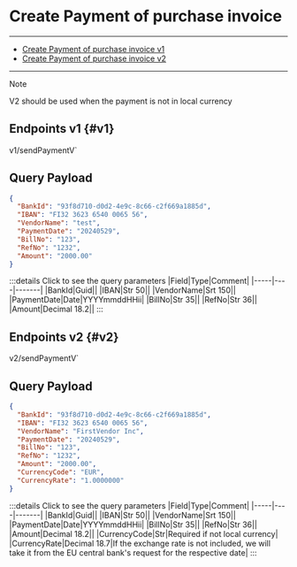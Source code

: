 # Create Payment of purchase invoice
---
- [Create Payment of purchase invoice v1](#v1)
- [Create Payment of purchase invoice v2](#v2)

---
>[!NOTE]
>V2 should be used when the payment is not in local currency

## Endpoints v1 {#v1}

<!--@include: @/dist/md/api_url.md-->v1/sendPaymentV`

## Query Payload
```json
{
  "BankId": "93f8d710-d0d2-4e9c-8c66-c2f669a1885d",
  "IBAN": "FI32 3623 6540 0065 56",
  "VendorName": "test",
  "PaymentDate": "20240529",
  "BillNo": "123",
  "RefNo": "1232",
  "Amount": "2000.00"
}
```
:::details Click to see the query parameters
|Field|Type|Comment|
|-----|----|-------|
|BankId|Guid||
|IBAN|Str 50||
|VendorName|Srt 150||
|PaymentDate|Date|YYYYmmddHHii|
|BillNo|Str 35||
|RefNo|Str 36||
|Amount|Decimal 18.2||
:::

## Endpoints v2 {#v2}

<!--@include: @/dist/md/api_url.md-->v2/sendPaymentV`

## Query Payload
```json
{
  "BankId": "93f8d710-d0d2-4e9c-8c66-c2f669a1885d",
  "IBAN": "FI32 3623 6540 0065 56",
  "VendorName": "FirstVendor Inc",
  "PaymentDate": "20240529",
  "BillNo": "123",
  "RefNo": "1232",
  "Amount": "2000.00",
  "CurrencyCode": "EUR",
  "CurrencyRate": "1.0000000"
}
```
:::details Click to see the query parameters
|Field|Type|Comment|
|-----|----|-------|
|BankId|Guid||
|IBAN|Str 50||
|VendorName|Srt 150||
|PaymentDate|Date|YYYYmmddHHii|
|BillNo|Str 35||
|RefNo|Str 36||
|Amount|Decimal 18.2||
|CurrencyCode|Str|Required if not local currency|
|CurrencyRate|Decimal 18.7|If the exchange rate is not included, we will take it from the EU central bank's request for the respective date|
:::